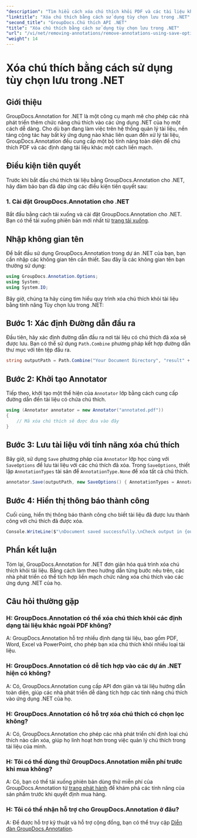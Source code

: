 ```yaml
---
"description": "Tìm hiểu cách xóa chú thích khỏi PDF và các tài liệu khác trong .NET bằng GroupDocs.Annotation. Hướng dẫn từng bước với các ví dụ về mã."
"linktitle": "Xóa chú thích bằng cách sử dụng tùy chọn lưu trong .NET"
"second_title": "GroupDocs.Chú thích API .NET"
"title": "Xóa chú thích bằng cách sử dụng tùy chọn lưu trong .NET"
"url": "/vi/net/removing-annotations/remove-annotations-using-save-options/"
"weight": 14
---
```


# Xóa chú thích bằng cách sử dụng tùy chọn lưu trong .NET

## Giới thiệu

GroupDocs.Annotation for .NET là một công cụ mạnh mẽ cho phép các nhà phát triển thêm chức năng chú thích vào các ứng dụng .NET của họ một cách dễ dàng. Cho dù bạn đang làm việc trên hệ thống quản lý tài liệu, nền tảng cộng tác hay bất kỳ ứng dụng nào khác liên quan đến xử lý tài liệu, GroupDocs.Annotation đều cung cấp một bộ tính năng toàn diện để chú thích PDF và các định dạng tài liệu khác một cách liền mạch.

## Điều kiện tiên quyết

Trước khi bắt đầu chú thích tài liệu bằng GroupDocs.Annotation cho .NET, hãy đảm bảo bạn đã đáp ứng các điều kiện tiên quyết sau:

### 1. Cài đặt GroupDocs.Annotation cho .NET

Bắt đầu bằng cách tải xuống và cài đặt GroupDocs.Annotation cho .NET. Bạn có thể tải xuống phiên bản mới nhất từ [trang tải xuống](https://releases.groupdocs.com/annotation/net/).

## Nhập không gian tên

Để bắt đầu sử dụng GroupDocs.Annotation trong dự án .NET của bạn, bạn cần nhập các không gian tên cần thiết. Sau đây là các không gian tên bạn thường sử dụng:

```csharp
using GroupDocs.Annotation.Options;
using System;
using System.IO;
```


Bây giờ, chúng ta hãy cùng tìm hiểu quy trình xóa chú thích khỏi tài liệu bằng tính năng Tùy chọn lưu trong .NET:

## Bước 1: Xác định Đường dẫn đầu ra

Đầu tiên, hãy xác định đường dẫn đầu ra nơi tài liệu có chú thích đã xóa sẽ được lưu. Bạn có thể sử dụng `Path.Combine` phương pháp kết hợp đường dẫn thư mục với tên tệp đầu ra.

```csharp
string outputPath = Path.Combine("Your Document Directory", "result" + Path.GetExtension("input.pdf"));
```

## Bước 2: Khởi tạo Annotator

Tiếp theo, khởi tạo một thể hiện của `Annotator` lớp bằng cách cung cấp đường dẫn đến tài liệu có chứa chú thích.

```csharp
using (Annotator annotator = new Annotator("annotated.pdf"))
{
    // Mã xóa chú thích sẽ được đưa vào đây
}
```

## Bước 3: Lưu tài liệu với tính năng xóa chú thích

Bây giờ, sử dụng `Save` phương pháp của `Annotator` lớp học cùng với `SaveOptions` để lưu tài liệu với các chú thích đã xóa. Trong `SaveOptions`, thiết lập `AnnotationTypes` tài sản để `AnnotationType.None` để xóa tất cả chú thích.

```csharp
annotator.Save(outputPath, new SaveOptions() { AnnotationTypes = AnnotationType.None });
```

## Bước 4: Hiển thị thông báo thành công

Cuối cùng, hiển thị thông báo thành công cho biết tài liệu đã được lưu thành công với chú thích đã được xóa.

```csharp
Console.WriteLine($"\nDocument saved successfully.\nCheck output in {outputPath}.");
```

## Phần kết luận

Tóm lại, GroupDocs.Annotation for .NET đơn giản hóa quá trình xóa chú thích khỏi tài liệu. Bằng cách làm theo hướng dẫn từng bước nêu trên, các nhà phát triển có thể tích hợp liền mạch chức năng xóa chú thích vào các ứng dụng .NET của họ.

## Câu hỏi thường gặp

### H: GroupDocs.Annotation có thể xóa chú thích khỏi các định dạng tài liệu khác ngoài PDF không?

A: GroupDocs.Annotation hỗ trợ nhiều định dạng tài liệu, bao gồm PDF, Word, Excel và PowerPoint, cho phép bạn xóa chú thích khỏi nhiều loại tài liệu.

### H: GroupDocs.Annotation có dễ tích hợp vào các dự án .NET hiện có không?

A: Có, GroupDocs.Annotation cung cấp API đơn giản và tài liệu hướng dẫn toàn diện, giúp các nhà phát triển dễ dàng tích hợp các tính năng chú thích vào ứng dụng .NET của họ.

### H: GroupDocs.Annotation có hỗ trợ xóa chú thích có chọn lọc không?

A: Có, GroupDocs.Annotation cho phép các nhà phát triển chỉ định loại chú thích nào cần xóa, giúp họ linh hoạt hơn trong việc quản lý chú thích trong tài liệu của mình.

### H: Tôi có thể dùng thử GroupDocs.Annotation miễn phí trước khi mua không?

A: Có, bạn có thể tải xuống phiên bản dùng thử miễn phí của GroupDocs.Annotation từ [trang phát hành](https://releases.groupdocs.com/) để khám phá các tính năng của sản phẩm trước khi quyết định mua hàng.

### H: Tôi có thể nhận hỗ trợ cho GroupDocs.Annotation ở đâu?

A: Để được hỗ trợ kỹ thuật và hỗ trợ cộng đồng, bạn có thể truy cập [Diễn đàn GroupDocs.Annotation](https://forum.groupdocs.com/c/annotation/10).
